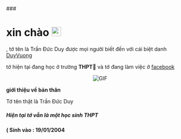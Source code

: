 [](https://visitor-badge.glitch.me/badge?page_id=produyvuong.produyvuong)

###<h1> xin chào <img src="https://github.com/souvikguria98/souvikguria98/blob/master/Hi.gif" width="25"></h1>, tớ tên là Trần Đức Duy được mọi người biết đến với cái biệt danh [DuyVuong](https://github.com/ProDuyVuong)

tớ hiện tại đang học ở trường **THPT🎒** và tớ đang làm việc ở [facebook](https://www.facebook.com/binky.congchua)
<p align="center">
    <img align="center" alt="GIF" src="https://i.imgur.com/NBiXjNp.gif" />
</p> 

**giới thiệu về bản thân**

<div class='profile-card-inf__title'>
<i class='fas fa-code'></i> Tớ tên thật là Trần Đức Duy</div>
<div class='profile-card-inf__txt'><h5> Hiện tại tớ vẫn là một học sinh THPT<i class='fa fa-heart fa-spin'></i></h5></div>
<div class='profile-card-inf__txt'><b>(  <i aria-hidden='true' class='fa fa-birthday-cake'></i> Sinh vào : 19/01/2004</b></div>
